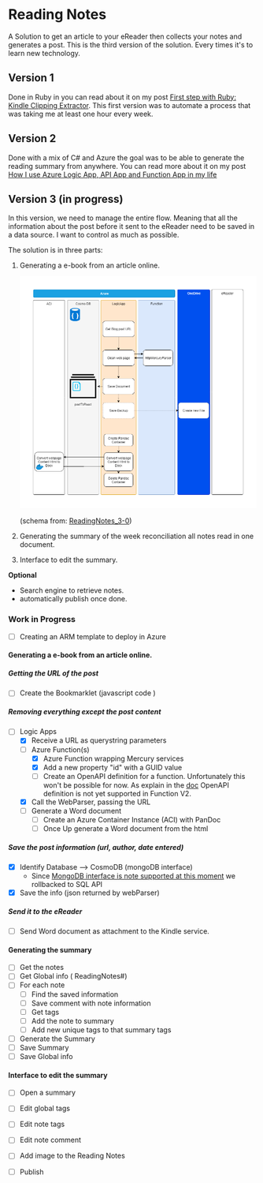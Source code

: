 # Reading Notes
A Solution to get an article to your eReader then collects your notes and generates a post.
This is the third version of the solution. Every times it's to learn new technology. 

## Version 1

Done in Ruby in you can read about it on my post [First step with Ruby: Kindle Clipping Extractor](http://www.frankysnotes.com/2011/11/first-step-with-ruby-kindle-clipping.html). This first version was to automate a process that was taking me at least one hour every week.

## Version 2 

Done with a mix of C# and Azure the goal was to be able to generate the reading summary from anywhere. You can read more about it on my post [How I use Azure Logic App, API App and Function App in my life](http://www.frankysnotes.com/2016/10/how-i-use-azure-app-api-app-and.html)


## Version 3 (in progress)

In this version, we need to manage the entire flow. Meaning that all the information about the post before it sent to the eReader need to be saved in a data source. I want to control as much as possible. 

The solution is in three parts: 

1. Generating a e-book from an article online.
   
   ![GettingPostToEReader][GettingPostToEReader]
    
    (schema from: [ReadingNotes_3-0](Draw_io/ReadingNotes_3-0.html))
2. Generating the summary of the week reconciliation all notes read in one document.
3. Interface to edit the summary.

**Optional**

- Search engine to retrieve notes.
- automatically publish once done.


### Work in Progress

- [ ] Creating an ARM template to deploy in Azure

#### Generating a e-book from an article online.

##### Getting the URL of the post

- [ ] Create the Bookmarklet (javascript code )

##### Removing everything except the post content

- [ ] Logic Apps
   - [x] Receive a URL as querystring parameters
   - [ ] Azure Function(s)
      - [x] Azure Function wrapping Mercury services
      - [x] Add a new property "id" with a GUID value
      - [ ] Create an OpenAPI definition for a function. Unfortunately this won't be possible for now. As explain in the [doc](https://docs.microsoft.com/en-us/azure/azure-functions/functions-openapi-definition) OpenAPI definition is not yet supported in Function V2.
   - [x] Call the WebParser, passing the URL
   - [ ] Generate a Word document
     - [ ] Create an Azure Container Instance (ACI) with PanDoc
     - [ ] Once Up generate a Word document from the html

##### Save the post information (url, author, date entered)

 - [x] Identify Database --> CosmoDB (mongoDB interface)
   - Since [MongoDB interface is note supported at this moment](https://docs.microsoft.com/en-us/connectors/documentdb/) we rollbacked to SQL API
 - [x] Save the info (json returned by webParser)

##### Send it to the eReader

- [ ] Send Word document as attachment to the Kindle service.

#### Generating the summary

- [ ] Get the notes
- [ ] Get Global info ( ReadingNotes#)
- [ ] For each note
  - [ ] Find the saved information
  - [ ] Save comment with note information
  - [ ] Get tags
  - [ ] Add the note to summary
  - [ ] Add new unique tags to that summary tags
- [ ] Generate the Summary
- [ ] Save Summary
- [ ] Save Global info

#### Interface to edit the summary

- [ ] Open a summary
- [ ] Edit global tags
- [ ] Edit note tags
- [ ] Edit note comment
- [ ] Add image to the Reading Notes
- [ ] Publish




[GettingPostToEReader]: medias/GettingPostToEReader.png 'Getting the post to the eReader'
     